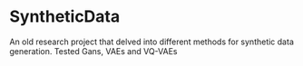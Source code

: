 # SyntheticData
An old research project that delved into different methods for synthetic data generation. Tested Gans, VAEs and VQ-VAEs
